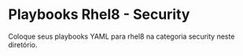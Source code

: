 # Playbooks Rhel8 - Security

Coloque seus playbooks YAML para rhel8 na categoria security neste diretório.
